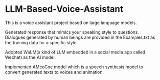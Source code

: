 # LLM-Based-Voice-Assistant

This is a voice assistant project based on large language models.

Generated response that mimics your speaking style to questions. Dialogues generated by human beings are provided in the Examples.txt as the training data for a specific style.

Adopted WeLM(a kind of LLM embedded in a social media app called Wechat) as the AI model.

Implemented AMeoGoe model which is a speech synthesis model to convert generated texts to voices and animation.
